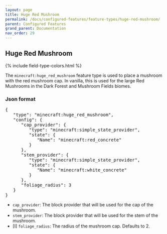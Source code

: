 ```yaml
---
layout: page
title: Huge Red Mushroom
permalink: /docs/configured-features/feature-types/huge-red-mushroom/
parent: Configured Features
grand_parent: Documentation
nav_order: 29
---
```


## Huge Red Mushroom

<head>
    {% include field-type-colors.html %}
</head>

The `minecraft:huge_red_mushroom` feature type is used to place a mushroom with the red mushroom cap. In vanilla, this is used for the large Red Mushrooms in the Dark Forest and Mushroom Fields biomes.

### Json format

<pre>
{
   "type": "minecraft:huge_red_mushroom",
   "config": {
      "cap_provider": {
         "type": "minecraft:simple_state_provider",
         "state": {
            "Name": "minecraft:red_concrete"
         }
      },
      "stem_provider": {
         "type": "minecraft:simple_state_provider",
         "state": {
            "Name": "minecraft:white_concrete"
         }
      },
      "foliage_radius": 3
   }
}
</pre>

* `cap_provider`: The block provider that will be used for the cap of the mushroom.
* `stem_provider`: The block provider that will be used for the stem of the mushroom.
* ‌<bl>[I]</bl> `foliage_radius`: The radius of the mushroom cap. Defaults to 2.
    